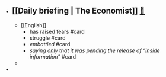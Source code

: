 - [[Daily briefing | The Economist]]   [🔗](https://www.economist.com/espresso?itm\_source=parsely-api)
	-
	- [[English]]
		- has raised fears  #card
		- struggle #card
		- _embattled_ #card
		- _saying only that it was pending the release of “inside information”_ #card
	-
-